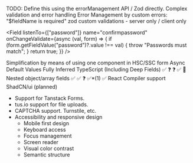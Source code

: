 TODO: Define this using the errorManagement API / Zod directly.
Complex validation and error handling
Error Management by custom errors: "$fieldName is required"
zod custom validations - server only / client only

<Field
listenTo={["password"]}
name="confirmpassword"
onChangeValidate={async (val, form) => {
    if (form.getFieldValue("password")?.value !== val) {
    throw "Passwords must match";
    }
    return true;
}}
/>

Simplification by means of using one component in HSC/SSC form
Async Default Values
Fully Inferred TypeScript (Including Deep Fields)	✅	❓	❓	✅	🛑
Nested object/array fields	✅	✅	❓	✅*(1)	✅
React Compiler support
ShadCN/ui (planned)

- Support for Tanstack Forms.
- tus.io support for file uploads.
- CAPTCHA support. Turnstile, etc.
- Accessibility and responsive design
    - Mobile first design
    - Keyboard access
    - Focus management
    - Screen reader
    - Visual color contrast
    - Semantic structure

